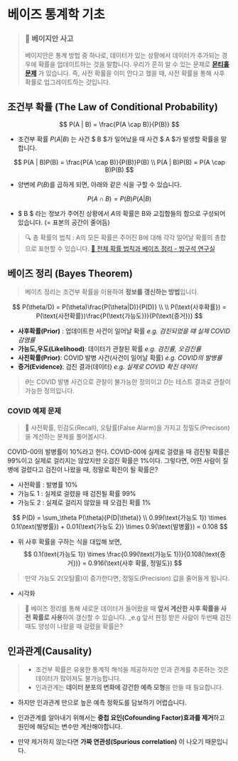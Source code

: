 # 베이즈 통계학 기초
> ### 🤔 베이지안 사고
> 베이지안은  통계 방법 중 하나로, 데이터가 있는 상황에서 데이터가 추가되는 경우에 확률을 업데이트하는 것을 말합니다.
> 우리가 흔히 알 수 있는 문제로 **[몬티홀 문제](https://youtu.be/Rvz4Cq55990)** 가 있습니다. 즉, 사전 확률을 이미 안다고 했을 때, 사전 확률을 통해 사후 확률로 업그레이트하는 것입니다.

## 조건부 확률 (The Law of Conditional Probability)

$$ P(A | B) = \frac{P(A \cap B)}{P(B)} $$
- 조건부 확률 $P(A|B)$ 는 사건 $ B $가 일어났을 때 사건 $ A $가 발생할 확률을 말합니다.

$$
 P(A | B)P(B) = \frac{P(A \cap B)}{P(B)}P(B) \\
 P(A | B)P(B) = P(A \cap B)P(B)
$$
- 양변에 $P(B)$를 곱하게 되면, 아래와 같은 식을 구할 수 있습니다.

$$ P(A \cap B)  = P(B)P(A|B)$$

- $ B $ 라는 정보가 주어진 상황에서 $A$의 확률은 B와 교집합들의 합으로 구성되어 있습니다. (= 표본의 공간이 줄어듬)

> 🔍 총 확률의 법칙 : A의 모든 확률은 주어진 B에 대해 각각 일어날 확률의 총합으로 표현할 수 있습니다. [🔗 전체 확률 법칙과 베이즈 정리 - 방구석 연구실](https://idiqpnm.tistory.com/5)

## 베이즈 정리 (Bayes Theorem)
> 베이즈 정리는 조건부 확률을 이용하여 **정보를 갱신하는 방법**입니다.

$$ P(\theta/D) = P(\theta)\frac{P(\theta|D)}{P(D)} \\
\\
P(\text{사후확률}) = P(\text{사전확률})\frac{P(\text{가능도})}{P(\text{증거})} $$

- **사후확률(Prior)** : 업데이트한 사건이 일어날 확률 _e.g. 검진되었을 떄 실제 COVID 감염률_
- **가능도,우도(Likelihood)**: 데이터가 관찰된 확률 _e.g. 검진률, 오검진률_
- **사전확률(Prior)**: COVID 발병 사건(사건이 일어날 확률) _e.g. COVID의 발병률_
- **증거(Evidence)**: 검진 결과(데이터)  _e.g. 실제로 COVID 확진 데이터_

> $\theta$는 COVID 발병 사건으로 관찰이 불가능한 정의이고 $D$는 테스트 결과로 관찰이 가능한 정의입니다.

### COVID 예제 문제
> 🤔 사전확률, 민감도(Recall), 오탐률(False Alarm)을 가지고 정밀도(Precison)을 계산하는 문제를 풀어봅시다.

COVID-00의 발병률이 10%라고 한다. COVID-00에 실제로 걸렸을 때 검진될 확률은 99%이고 실제로 걸리지는 않았지만 오검진 확률은 1%이다. 그렇다면, 어떤 사람이 질병에 걸렸다고 검진이 나왔을 때, 정말로 확진이 될 확률은?

- 사전확률 : 발병률 10%
- 가능도 1 : 실제로 걸렸을 때 검진될 확률 99%
- 가능도 2 : 실제로 걸리지 않았을 때 오검진 확률 1%

$$ P(D) = \sum_\theta P(\theta){P(D|\theta)} \\
 0.99(\text{가능도 1}) \times 0.1(\text{발병률}) + 0.01(\text{가능도 2}) \times 0.9(\text{발병률}) = 0.108 $$

- 위 사후 확률을 구하는 식을 대입해 보면,
$$
 0.1(\text{가능도 1}) \times \frac{0.99(\text{가능도 1})}{0.108(\text{증거})} = 0.916(\text{사후 확률, 정밀도}) $$

 > 만약 가능도 2(오탐률)이 증가한다면, 정밀도(Precision) 값을 줄어들게 됩니다.

 - 시각화

> 📌 베이즈 정리를 통해 새로운 데이터가 들어왔을 때 **앞서 계산한 사후 확률을 사전 확률로 사용**하여 갱신할 수 있습니다. _e.g 앞서 판정 받은 사람이 두번째 검진 때도 양성이 나왔을 때 걸렸을 확률은?

## 인과관계(Causality)
> - 조건부  확률은 유용한 통계적 해석을 제공하지만 인과 관계를 추론하는 것은 데이터가 많아져도 불가능합니다.
> - 인과관계는 **데이터 분포의 변화에 강건한 예측 모형**을 만들 때 필요합니다.

- 하지만 인과관계 만으로 높은 예측 정확도를 담보하기 어렵습니다.

- 인과관계를 알아내기 위해서는 **중첩 요인(Cofounding Factor)효과를 제거**하고 원인에 해당되는 변수만 계산해야합니다.
- 만약 제거하지 않는다면 **가짜 연관성(Spurious correlation)** 이 나오기 때문입니다.


